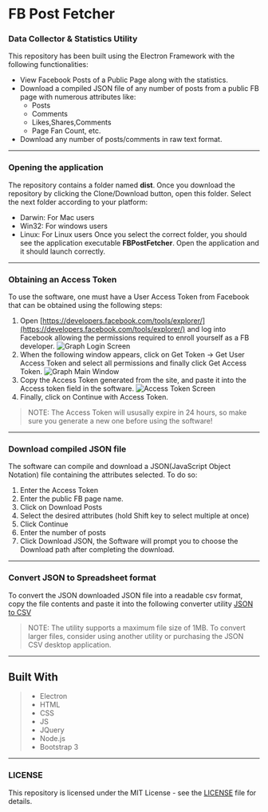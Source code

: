 # FB Post Fetcher
### Data Collector & Statistics Utility

This repository has been built using the Electron Framework with the following functionalities:
- View Facebook Posts of a Public Page along with the statistics.
- Download a compiled JSON file of any number of posts from a public FB page with numerous attributes like:
    * Posts
    * Comments
    * Likes,Shares,Comments
    * Page Fan Count, etc.
- Download any number of posts/comments in raw text format.

---
### Opening the application
The repository contains a folder named **dist**. Once you download the repository by clicking the Clone/Download button, open this folder. Select the next folder according to your platform:
- Darwin: For Mac users
- Win32: For windows users
- Linux: For Linux users
Once you select the correct folder, you should see the application executable **FBPostFetcher**. Open the application and it should launch correctly.

---
### Obtaining an Access Token
To use the software, one must have a User Access Token from Facebook that can be obtained using the following steps:
1. Open [https://developers.facebook.com/tools/explorer/](https://developers.facebook.com/tools/explorer/) and log into Facebook allowing the permissions required to enroll yourself as a FB developer.
![Graph Login Screen](https://www.dropbox.com/s/uzblr3gjm5a82az/fb_post_fetcher_graph_login.png?raw=1)
2. When the following window appears, click on Get Token -> Get User Access Token and select all permissions and finally click Get Access Token.
![Graph Main Window](https://www.dropbox.com/s/iqwacfz82c4w1he/fb_post_fetcher_graph.png?raw=1)
3. Copy the Access Token generated from the site, and paste it into the Access token field in the software. 
![Access Token Screen](https://www.dropbox.com/s/ij7j4x8voqcu235/fb_post_fetcher_main_screen.png?raw=1)
4. Finally, click on Continue with Access Token.
> NOTE: The Access Token will ususally expire in 24 hours, so make sure you generate a new one before using the software!

---
### Download compiled JSON file
The software can compile and download a JSON(JavaScript Object Notation) file containing the attributes selected. To do so:
1. Enter the Access Token
2. Enter the public FB page name.
3. Click on Download Posts
4. Select the desired attributes (hold Shift key to select multiple at once)
5. Click Continue
6. Enter the number of posts
7. Click Download JSON, the Software will prompt you to choose the Download path after completing the download.

---
### Convert JSON to Spreadsheet format
To convert the JSON downloaded JSON file into a readable csv format, copy the file contents and paste it into the following converter utility [JSON to CSV](https://json-csv.com/)
> NOTE: The utility supports a maximum file size of 1MB. To convert larger files, consider using another utility or purchasing the JSON CSV desktop application.

---
## Built With
> * Electron
> * HTML
> * CSS
> * JS
> * JQuery
> * Node.js
> * Bootstrap 3

---
### LICENSE
This repository is licensed under the MIT License - see the [LICENSE](https://github.com/jainsamyak/fb_post_fetcher/blob/master/LICENSE) file for details.